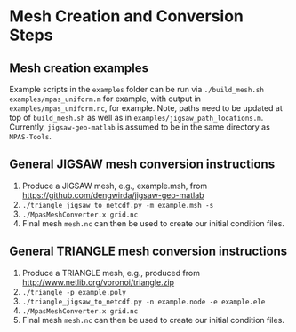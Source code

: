 # Mesh Creation and Conversion Steps

## Mesh creation examples
Example scripts in the `examples` folder can be run via `./build_mesh.sh
examples/mpas_uniform.m` for example, with output in
`examples/mpas_uniform.nc`, for example.  Note, paths need to be updated
at top of `build_mesh.sh` as well as in `examples/jigsaw_path_locations.m`.
Currently, `jigsaw-geo-matlab` is assumed to be in the same directory as `MPAS-Tools`.

## General JIGSAW mesh conversion instructions
1. Produce a JIGSAW mesh, e.g., example.msh, from https://github.com/dengwirda/jigsaw-geo-matlab
2. `./triangle_jigsaw_to_netcdf.py -m example.msh -s`
3. `./MpasMeshConverter.x grid.nc`
4. Final mesh `mesh.nc` can then be used to create our initial condition files.

## General TRIANGLE mesh conversion instructions
1. Produce a TRIANGLE mesh, e.g., produced from http://www.netlib.org/voronoi/triangle.zip
2. `./triangle -p example.poly`
3. `./triangle_jigsaw_to_netcdf.py -n example.node -e example.ele`
4. `./MpasMeshConverter.x grid.nc`
5. Final mesh `mesh.nc` can then be used to create our initial condition files.
